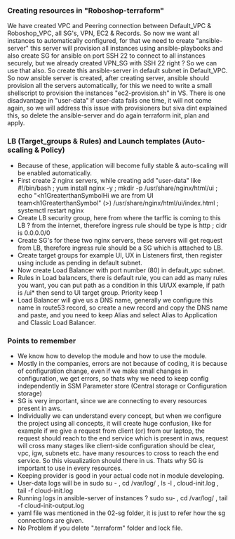 ### Creating resources in "Roboshop-terraform"
We have created VPC and Peering connection between Default_VPC & Roboshop_VPC, all SG's, VPN, EC2 & Records. So now we want all instances to automatically configured, for that we need to create "ansible-server" this server will provision all instances using ansible-playbooks and also create SG for ansible on port SSH 22 to connect to all instances securely, but we already created VPN_SG with SSH 22 right ? So we can use that also. So create this ansible-server in default subnet in Default_VPC. So now ansible server is created, after creating server, ansible should provision all the servers automatically, for this we need to write a small shellscript to provision the instances "ec2-provision.sh" in VS. There is one disadvantage in "user-data" if user-data fails one time, it will not come again, so we will address this issue with provisioners but siva dint explained this, so delete the ansible-server and do again terraform init, plan and apply.

### LB (Target_groups & Rules) and Launch templates (Auto-scaling & Policy)
- Because of these, application will become fully stable & auto-scaling will be enabled automatically.
- First create 2 nginx servers, while creating add "user-data" like #!/bin/bash ; yum install nginx -y ;
  mkdir -p /usr/share/nginx/html/ui ; echo "<h1GreaterthanSymbolHi we are from UI team<h1GreaterthanSymbol"
  (>) /usr/share/nginx/html/ui/index.html ; systemctl restart nginx
- Create LB security group, here from where the tarffic is coming to this LB ? from the internet, therefore
  ingress rule should be type is http ; cidr is 0.0.0.0/0
- Create SG's for these two nginx servers, these servers will get request from LB, therefore ingress rule
  should be a SG which is attached to LB.
- Create target groups for example UI, UX in Listeners first, then register using include as pending
  in default subnet.
- Now create Load Balancer with port number (80) in default_vpc subnet. 
- Rules in Load balancers, there is default rule, you can add as many rules you want, you can put path as a
  condition in this UI/UX example, if path is /ui* then send to UI target group. Priority keep 1
- Load Balancer will give us a DNS name, generally we configure this name in route53 record, so create a new
  record and copy the DNS name and paste, and you need to keep Alias and select Alias to Application and
  Classic Load Balancer.

### Points to remember
- We know how to develop the module and how to use the module.
- Mostly in the companies, errors are not because of coding, it is because of configuration change, even if we
  make small changes in configuration, we get errors, so thats why we need to keep config independently in SSM
  Parameter store (Central storage or Configuration storage)
- SG is very important, since we are connecting to every resources present in aws.
- Individually we can understand every concept, but when we configure the project using all concepts, it will
  create huge confusion, like for example if we give a request from client (or) from our laptop, the request
  should reach to the end service which is present in aws, request will cross many stages like client-side
  configuration should be clear, vpc, igw, subnets etc. have many resources to cross to reach the end service.
  So this visualization should there in us. Thats why SG is important to use in every resources.
- Keeping provider is good in your actual code not in module developing.
- User-data logs will be in sudo su - , cd /var/log/ , ls -l , cloud-init.log , tail -f cloud-init.log
- Running logs in ansible-server of instances ? sudo su- , cd /var/log/ , tail -f cloud-init-output.log
- yaml file was mentioned in the 02-sg folder, it is just to refer how the sg connections are given.
- No Problem if you delete ".terraform" folder and lock file.
